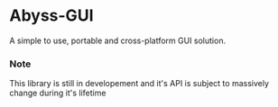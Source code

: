 # Abyss-GUI
A simple to use, portable and cross-platform GUI solution.

### Note
This library is still in developement and it's API is subject to massively change during it's lifetime
